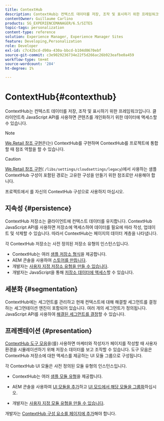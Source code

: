 ```yaml
---
title: ContextHub
description: ContextHub는 컨텍스트 데이터를 저장, 조작 및 표시하기 위한 프레임워크입니다
contentOwner: Guillaume Carlino
products: SG_EXPERIENCEMANAGER/6.5/SITES
topic-tags: personalization
content-type: reference
solution: Experience Manager, Experience Manager Sites
feature: Developing,Personalization
role: Developer
exl-id: c7c42bcd-d90a-430a-bbcd-b104d0670ebf
source-git-commit: c3e9029236734e22f5d266ac26b923eafbe0a459
workflow-type: tm+mt
source-wordcount: '284'
ht-degree: 1%

---
```


# ContextHub{#contexthub}

ContextHub는 컨텍스트 데이터를 저장, 조작 및 표시하기 위한 프레임워크입니다. 클라이언트측 JavaScript API를 사용하면 콘텐츠를 개인화하기 위한 데이터에 액세스할 수 있습니다.

>[!NOTE]
>
>[We.Retail 참조 구현](/help/sites-developing/we-retail.md)은(는) ContextHub를 구현하며 ContextHub를 프로젝트에 통합할 때 참조 역할을 할 수 있습니다.

>[!CAUTION]
>
>[We.Retail 참조 구현](/help/sites-developing/we-retail.md)( `/libs/settings/cloudsettings/legacy`)에서 사용하는 샘플 ContextHub 구성이 포함된 경로는 고유한 구성을 만들기 위한 참조로만 사용해야 합니다.
>
>프로젝트에서 를 자신의 ContextHub 구성으로 사용하지 마십시오.

## 지속성 {#persistence}

ContextHub 저장소는 클라이언트에 컨텍스트 데이터를 유지합니다. ContextHub JavaScript API를 사용하면 저장소에 액세스하여 데이터를 필요에 따라 작성, 업데이트 및 삭제할 수 있습니다. 따라서 ContextHub는 페이지의 데이터 계층을 나타냅니다.

각 ContextHub 저장소는 사전 정의된 저장소 유형의 인스턴스입니다.

* ContextHub는 여러 [샘플 저장소 형식](/help/sites-developing/ch-samplestores.md)을 제공합니다.
* AEM 콘솔을 사용하여 [스토어를 만듭니다](ch-configuring.md#creating-a-contexthub-store).
* 개발자는 [사용자 지정 저장소 유형을 만들 수 있습니다](/help/sites-developing/ch-extend.md#creating-custom-store-candidates).
* 개발자는 JavaScript을 통해 [저장소 데이터에 액세스](/help/sites-developing/ch-adding.md#interacting-with-contexthub-stores)할 수 있습니다.

## 세분화 {#segmentation}

ContextHub에는 세그먼트를 관리하고 현재 컨텍스트에 대해 해결할 세그먼트를 결정하는 세그먼테이션 엔진이 포함되어 있습니다. 여러 개의 세그먼트가 정의됩니다. JavaScript API를 사용하여 [해결된 세그먼트를 결정](/help/sites-developing/ch-adding.md#determining-resolved-contexthub-segments)할 수 있습니다.

## 프레젠테이션 {#presentation}

[ContextHub 도구 모음](/help/sites-authoring/ch-previewing.md)을(를) 사용하면 마케터와 작성자가 페이지를 작성할 때 사용자 환경을 시뮬레이션하기 위해 저장소 데이터를 보고 조작할 수 있습니다. 도구 모음은 ContextHub 저장소에 대한 액세스를 제공하는 UI 모듈 그룹으로 구성됩니다.

각 ContextHub UI 모듈은 사전 정의된 모듈 유형의 인스턴스입니다.

* ContextHub는 여러 [샘플 모듈 유형](/help/sites-developing/ch-samplemodules.md)을 제공합니다.
* AEM 콘솔을 사용하여 [UI 모듈을 추가](ch-configuring.md#adding-a-ui-module)하고 [UI 모드에서 해당 모듈을 그룹화](ch-configuring.md#adding-a-ui-mode)하십시오.

* 개발자는 [사용자 지정 모듈 유형을 만들 수 있습니다](/help/sites-developing/ch-extend.md#creating-contexthub-ui-module-types).

개발자는 [ContextHub 구성 요소를 페이지에 추가](/help/sites-developing/ch-adding.md)해야 합니다.
